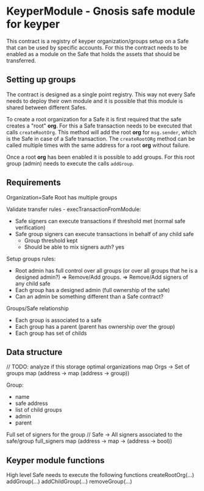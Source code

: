 # KeyperModule - Gnosis safe module for keyper

This contract is a registry of keyper organization/groups setup on a Safe that can be used by specific accounts. For this the contract needs to be enabled as a module on the Safe that holds the assets that should be transferred.
## Setting up groups

The contract is designed as a single point registry. This way not every Safe needs to deploy their own module and it is possible that this module is shared between different Safes.

To create a root organization for a Safe it is first required that the safe creates a "root" **org**. For this a Safe transaction needs to be executed that calls `createRootOrg`. This method will add the root **org** for `msg.sender`, which is the Safe in case of a Safe transaction. The `createRootORg` method can be called multiple times with the same address for a root **org** without failure.

Once a root **org** has been enabled it is possible to add groups. For this root group (admin) needs to execute the calls `addGroup`.

## Requirements

Organization=Safe Root has multiple groups

Validate transfer rules - execTransactionFromModule:
- Safe signers can execute transactions if threshold met (normal safe verification)
- Safe group signers can execute transactions in behalf of any child safe
    - Group threshold kept 
    - Should be able to mix signers auth? yes

Setup groups rules:
- Root admin has full control over all groups (or over all groups that he is a designed admin?)
    => Remove/Add groups.
    => Remove/Add signers of any child safe
- Each group has a designed admin (full ownership of the safe)
- Can an admin be something different than a Safe contract?

Groups/Safe relationship
- Each group is associated to a safe
- Each group has a parent (parent has ownership over the group)
- Each group has set of childs


## Data structure
// TODO: analyze if this storage optimal
organizations map Orgs -> Set of groups
map (address -> map (address -> group))


Group:
- name
- safe address
- list of child groups
- admin
- parent


Full set of signers for the group
// Safe -> All signers associated to the safe/group
full_signers map (address -> map -> (address -> bool))

## Keyper module functions

High level Safe needs to execute the following functions 
createRootOrg(...)
addGroup(...)
addChildGroup(...)
removeGroup(...)

